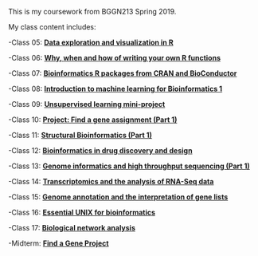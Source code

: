 This is my coursework from BGGN213 Spring 2019.

My class content includes: 

-Class 05: [**Data exploration and visualization in R**]()

-Class 06: [**Why, when and how of writing your own R functions**]()

-Class 07: [**Bioinformatics R packages from CRAN and BioConductor**]()

-Class 08: [**Introduction to machine learning for Bioinformatics 1**]()

-Class 09: [**Unsupervised learning mini-project**]()

-Class 10: [**Project: Find a gene assignment (Part 1)**]()

-Class 11: [**Structural Bioinformatics (Part 1)**]()

-Class 12: [**Bioinformatics in drug discovery and design**]()

-Class 13: [**Genome informatics and high throughput sequencing (Part 1)**]()

-Class 14: [**Transcriptomics and the analysis of RNA-Seq data**]()

-Class 15: [**Genome annotation and the interpretation of gene lists**]()

-Class 16: [**Essential UNIX for bioinformatics**]()

-Class 17: [**Biological network analysis**]()

-Midterm: [**Find a Gene Project**]()

